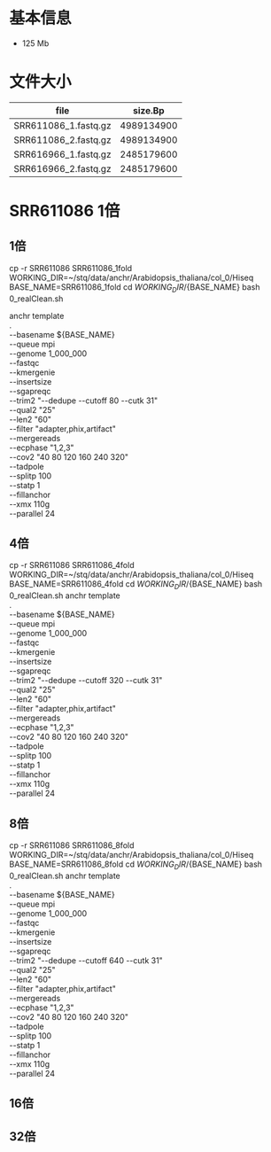 # 基本信息
+ 125 Mb


# 文件大小
| file | size.Bp |
| --- | --- |
| SRR611086_1.fastq.gz | 4989134900 |
| SRR611086_2.fastq.gz | 4989134900 |
| SRR616966_1.fastq.gz | 2485179600 |
| SRR616966_2.fastq.gz | 2485179600 |


# SRR611086 1倍
## 1倍
cp -r SRR611086 SRR611086_1fold
WORKING_DIR=~/stq/data/anchr/Arabidopsis_thaliana/col_0/Hiseq
BASE_NAME=SRR611086_1fold
cd ${WORKING_DIR}/${BASE_NAME}
bash 0_realClean.sh

anchr template \
    . \
    --basename ${BASE_NAME} \
    --queue mpi \
    --genome 1_000_000 \
    --fastqc \
    --kmergenie \
    --insertsize \
    --sgapreqc \
    --trim2 "--dedupe --cutoff 80 --cutk 31" \
    --qual2 "25" \
    --len2 "60" \
    --filter "adapter,phix,artifact" \
    --mergereads \
    --ecphase "1,2,3" \
    --cov2 "40 80 120 160 240 320" \
    --tadpole \
    --splitp 100 \
    --statp 1 \
    --fillanchor \
    --xmx 110g \
    --parallel 24
    

## 4倍
cp -r SRR611086 SRR611086_4fold
WORKING_DIR=~/stq/data/anchr/Arabidopsis_thaliana/col_0/Hiseq
BASE_NAME=SRR611086_4fold
cd ${WORKING_DIR}/${BASE_NAME}
bash 0_realClean.sh
anchr template \
    . \
    --basename ${BASE_NAME} \
    --queue mpi \
    --genome 1_000_000 \
    --fastqc \
    --kmergenie \
    --insertsize \
    --sgapreqc \
    --trim2 "--dedupe --cutoff 320 --cutk 31" \
    --qual2 "25" \
    --len2 "60" \
    --filter "adapter,phix,artifact" \
    --mergereads \
    --ecphase "1,2,3" \
    --cov2 "40 80 120 160 240 320" \
    --tadpole \
    --splitp 100 \
    --statp 1 \
    --fillanchor \
    --xmx 110g \
    --parallel 24

## 8倍
cp -r SRR611086 SRR611086_8fold
WORKING_DIR=~/stq/data/anchr/Arabidopsis_thaliana/col_0/Hiseq
BASE_NAME=SRR611086_8fold
cd ${WORKING_DIR}/${BASE_NAME}
bash 0_realClean.sh
anchr template \
    . \
    --basename ${BASE_NAME} \
    --queue mpi \
    --genome 1_000_000 \
    --fastqc \
    --kmergenie \
    --insertsize \
    --sgapreqc \
    --trim2 "--dedupe --cutoff 640 --cutk 31" \
    --qual2 "25" \
    --len2 "60" \
    --filter "adapter,phix,artifact" \
    --mergereads \
    --ecphase "1,2,3" \
    --cov2 "40 80 120 160 240 320" \
    --tadpole \
    --splitp 100 \
    --statp 1 \
    --fillanchor \
    --xmx 110g \
    --parallel 24

## 16倍

## 32倍
